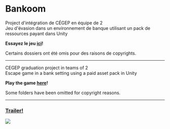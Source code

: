 # Bankoom
Project d'intégration de CÉGEP en équipe de 2</br>
Jeu d'évasion dans un environnement de banque utilisant un pack de ressources payant dans Unity

<b>Essayez le jeu <a href="https://mika24boss.github.io/Bankoom/">ici</a>!</b>

Certains dossiers ont été omis pour des raisons de copyrights.
_____________________________________________________

CEGEP graduation project in teams of 2</br>
Escape game in a bank setting using a paid asset pack in Unity

<b>Play the game <a href="https://mika24boss.github.io/Bankoom/">here</a>!</b>

Some folders have been omitted for copyright reasons.
_____________________________________________________

<h3> <a href="https://www.youtube.com/watch?v=CWyltCsJETU">Trailer!</a> </h3>
 
![](https://adobeindd.com/view/publications/548a90c3-de38-4683-9527-292b20bab8b2/55k6/publication-web-resources/image/Capture_d%E2%80%99e%CC%81cran%2C_le_2021-06-02_a%CC%80_16.13.53.png)
